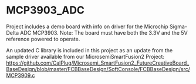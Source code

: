 # MCP3903_ADC

Project includes a demo board with info on driver for the Microchip Sigma-Delta ADC MCP3903.  Note: The board must have both the 3.3V and the 5V reference powered to operate.

An updated C library is included in this project as an update from the sample driver available from our MicrosemiSmartFusion2 Project:  https://github.com/CalPlug/Microsemi_SmartFusion2_FutureCreativeBoard_BaseDesign/blob/master/FCBBaseDesign/SoftConsole/FCBBaseDesign/src/MCP3909.c
